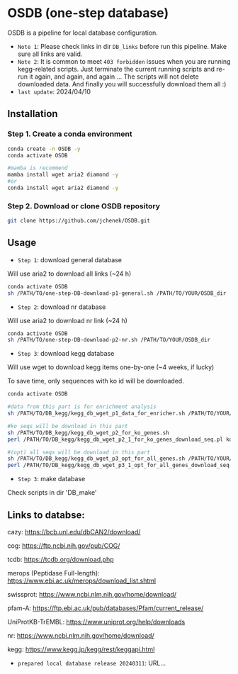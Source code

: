 OSDB (one-step database)
=======

OSDB is a pipeline for local database configuration.

- `Note 1`: Please check links in dir `DB_links` before run this pipeline. Make sure all links are valid.
- `Note 2`: It is common to meet `403 forbidden` issues when you are running kegg-related scripts. Just terminate the current running scripts and re-run it again, and again, and again ... The scripts will not delete downloaded data. And finally you will successfully download them all :)
- `last update`: 2024/04/10

Installation
---------------

### Step 1. Create a conda environment
```sh
conda create -n OSDB -y
conda activate OSDB

#mamba is recommend
mamba install wget aria2 diamond -y
#or
conda install wget aria2 diamond -y
```

### Step 2. Download or clone OSDB repository
```sh
git clone https://github.com/jchenek/OSDB.git
```

Usage
-----

- `Step 1`: download general database

Will use aria2 to download all links (~24 h)

```sh
conda activate OSDB
sh /PATH/TO/one-step-DB-download-p1-general.sh /PATH/TO/YOUR/OSDB_dir
```

- `Step 2`: download nr database

Will use aria2 to download nr link (~24 h)

```sh
conda activate OSDB
sh /PATH/TO/one-step-DB-download-p2-nr.sh /PATH/TO/YOUR/OSDB_dir
```

- `Step 3`: download kegg database

Will use wget to download kegg items one-by-one (~4 weeks, if lucky)

To save time, only sequences with ko id will be downloaded.

```sh
conda activate OSDB

#data from this part is for enrichment analysis
sh /PATH/TO/DB_kegg/kegg_db_wget_p1_data_for_enricher.sh /PATH/TO/YOUR/OSDB_dir

#ko seqs will be download in this part
sh /PATH/TO/DB_kegg/kegg_db_wget_p2_for_ko_genes.sh
perl /PATH/TO/DB_kegg/kegg_db_wget_p2_1_for_ko_genes_download_seq.pl ko_genes.txt

#(opt) all seqs will be download in this part
sh /PATH/TO/DB_kegg/kegg_db_wget_p3_opt_for_all_genes.sh /PATH/TO/YOUR/OSDB_dir
perl /PATH/TO/DB_kegg/kegg_db_wget_p3_1_opt_for_all_genes_download_seq.pl all_genes.list
```

- `Step 3`: make database

Check scripts in dir 'DB_make'


Links to databse:
-----
cazy: 
https://bcb.unl.edu/dbCAN2/download/

cog: 
https://ftp.ncbi.nih.gov/pub/COG/

tcdb: 
https://tcdb.org/download.php

merops (Peptidase Full-length): 
https://www.ebi.ac.uk/merops/download_list.shtml

swissprot: 
https://www.ncbi.nlm.nih.gov/home/download/

pfam-A: 
https://ftp.ebi.ac.uk/pub/databases/Pfam/current_release/

UniProtKB-TrEMBL: 
https://www.uniprot.org/help/downloads

nr: 
https://www.ncbi.nlm.nih.gov/home/download/

kegg: 
https://www.kegg.jp/kegg/rest/keggapi.html

- `prepared local database release 20240311`: URL...
